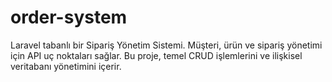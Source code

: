 # order-system
Laravel tabanlı bir Sipariş Yönetim Sistemi. Müşteri, ürün ve sipariş yönetimi için API uç noktaları sağlar. Bu proje, temel CRUD işlemlerini ve ilişkisel veritabanı yönetimini içerir.
